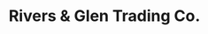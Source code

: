 ---
title: "Rivers & Glen Trading Co."
url: /savannah/rivers-und-glen-trading-co/
shop: Kleidung
---